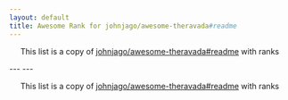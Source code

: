 ```yaml
---
layout: default
title: Awesome Rank for johnjago/awesome-theravada#readme
---
```


<p align="center">
	This list is a copy of <a href="https://github.com/johnjago/awesome-theravada#readme">johnjago/awesome-theravada#readme</a> with ranks
</p>
---
---
<p align="center">
	This list is a copy of <a href="https://github.com/johnjago/awesome-theravada#readme">johnjago/awesome-theravada#readme</a> with ranks
</p>
